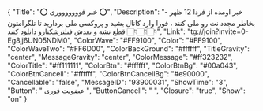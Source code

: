 {
"Title": "⭕️ خبر فوووووووری ⭕️",
"Description": "- خبر اومده از فردا 12 ظهر بخاطر مجدد نت رو ملی کنند ، فورا  وارد کانال بشید و پروکسی ملی بردارید تا تلگرامتون قطع نشه و بعدش فیلترشکنارو دانلود کنید 👇🏻👇🏻👇🏻",
"Link": "tg://join?invite=0-Eg8jj6UN05NDM0",
"ColorWave": "#FF9100",
"Color": "#FF9100",
"ColorWaveTwo": "#FF6D00",
"ColorBackGround": "#ffffff",
"TitleGravity": "center",
"MessageGravity": "center",
"ColorMessage": "#ff323232",
"ColorTitle": "#ff111111",
"ColorBtn": "#ffffff",
"ColorBtnBg": "#00a043",
"ColorBtnCancell": "#ffffff",
"ColorBtnCancellBg": "#e90000",
"Cancellable": "false",
"MessageID": "93900031",
"ShowTime": "3",
"Button": " عضویت فوری ",
"ButtonCancell": "  ",
"Closure": "true",
"Show": "on"
}
